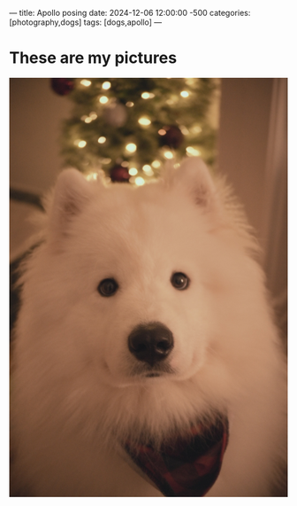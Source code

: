 —
title: Apollo posing
date: 2024-12-06 12:00:00 -500
categories: [photography,dogs]
tags: [dogs,apollo]
—

# These are my pictures

![Apollo](/assets/images/DSC_2212.jpeg)